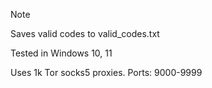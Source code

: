 > [!NOTE]
> Saves valid codes to valid_codes.txt
> 
> Tested in Windows 10, 11
> 
> Uses 1k Tor socks5 proxies. Ports: 9000-9999
